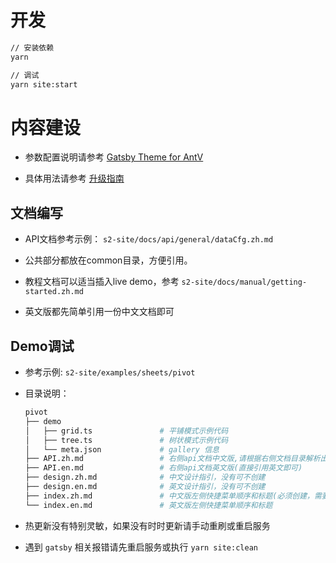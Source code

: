 # 开发

```bash
// 安装依赖
yarn

// 调试
yarn site:start
```
# 内容建设

* 参数配置说明请参考 [Gatsby Theme for AntV](https://github.com/antvis/gatsby-theme-antv)

* 具体用法请参考 [升级指南](https://github.com/antvis/gatsby-theme-antv/releases/tag/1.0.0)

## 文档编写

* API文档参考示例： `s2-site/docs/api/general/dataCfg.zh.md`

* 公共部分都放在common目录，方便引用。 
* 教程文档可以适当插入live demo，参考 `s2-site/docs/manual/getting-started.zh.md`
* 英文版都先简单引用一份中文文档即可
## Demo调试

* 参考示例: `s2-site/examples/sheets/pivot`
* 目录说明：

  ```bash
  pivot
  ├── demo
  │   ├── grid.ts               # 平铺模式示例代码
  │   ├── tree.ts               # 树状模式示例代码
  │   └── meta.json             # gallery 信息
  ├── API.zh.md                 # 右侧api文档中文版,请根据右侧文档目录解析出来的层级顺序调整格式
  ├── API.en.md                 # 右侧api文档英文版(直接引用英文即可)
  ├── design.zh.md              # 中文设计指引，没有可不创建
  ├── design.en.md              # 英文设计指引，没有可不创建
  ├── index.zh.md               # 中文版左侧快捷菜单顺序和标题(必须创建，需要解析改文件创建对应demo页面)
  └── index.en.md               # 英文版左侧快捷菜单顺序和标题
  
  ```
* 热更新没有特别灵敏，如果没有时时更新请手动重刷或重启服务
* 遇到 `gatsby` 相关报错请先重启服务或执行 `yarn site:clean`
